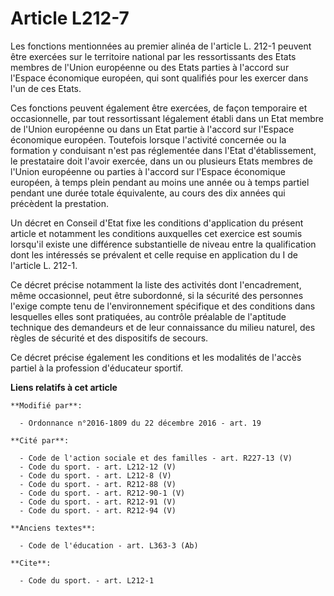 # Article L212-7

Les fonctions mentionnées au premier alinéa de l'article L. 212-1 peuvent être exercées sur le territoire national par les
ressortissants des Etats membres de l'Union européenne ou des Etats parties à l'accord sur l'Espace économique européen, qui
sont qualifiés pour les exercer dans l'un de ces Etats.

Ces fonctions peuvent également être exercées, de façon temporaire et occasionnelle, par tout ressortissant légalement établi
dans un Etat membre de l'Union européenne ou dans un Etat partie à l'accord sur l'Espace économique européen. Toutefois
lorsque l'activité concernée ou la formation y conduisant n'est pas réglementée dans l'Etat d'établissement, le prestataire
doit l'avoir exercée, dans un ou plusieurs Etats membres de l'Union européenne ou parties à l'accord sur l'Espace économique
européen, à temps plein pendant au moins une année ou à temps partiel pendant une durée totale équivalente, au cours des dix
années qui précèdent la prestation. 

Un décret en Conseil d'Etat fixe les conditions d'application du présent article et notamment les conditions auxquelles cet
exercice est soumis lorsqu'il existe une différence substantielle de niveau entre la qualification dont les intéressés se
prévalent et celle requise en application du I de l'article L. 212-1. 

Ce décret précise notamment la liste des activités dont l'encadrement, même occasionnel, peut être subordonné, si la sécurité
des personnes l'exige compte tenu de l'environnement spécifique et des conditions dans lesquelles elles sont pratiquées, au
contrôle préalable de l'aptitude technique des demandeurs et de leur connaissance du milieu naturel, des règles de sécurité
et des dispositifs de secours.

Ce décret précise également les conditions et les modalités de l'accès partiel à la profession d'éducateur sportif.

**Liens relatifs à cet article**

	**Modifié par**:

	  - Ordonnance n°2016-1809 du 22 décembre 2016 - art. 19

	**Cité par**:

	  - Code de l'action sociale et des familles - art. R227-13 (V)
	  - Code du sport. - art. L212-12 (V)
	  - Code du sport. - art. L212-8 (V)
	  - Code du sport. - art. R212-88 (V)
	  - Code du sport. - art. R212-90-1 (V)
	  - Code du sport. - art. R212-91 (V)
	  - Code du sport. - art. R212-94 (V)

	**Anciens textes**:

	  - Code de l'éducation - art. L363-3 (Ab)

	**Cite**:

	  - Code du sport. - art. L212-1
